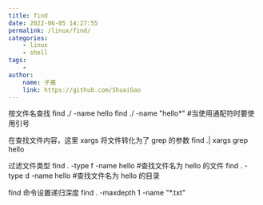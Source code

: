 ```yaml
---
title: find
date: 2022-06-05 14:27:55
permalink: /linux/find/
categories:
    - linux
    - shell
tags:
    -
author:
    name: 子嘉
    link: https://github.com/ShuaiGao
---
```


按文件名查找
find ./ -name hello
find ./ -name "hello\*" #当使用通配符时要使用引号

在查找文件内容，这里 xargs 将文件转化为了 grep 的参数
find .| xargs grep hello

过滤文件类型
find . -type f -name hello #查找文件名为 hello 的文件
find . -type d -name hello #查找文件名为 hello 的目录

find 命令设置递归深度
find . -maxdepth 1 -name "\*.txt"
